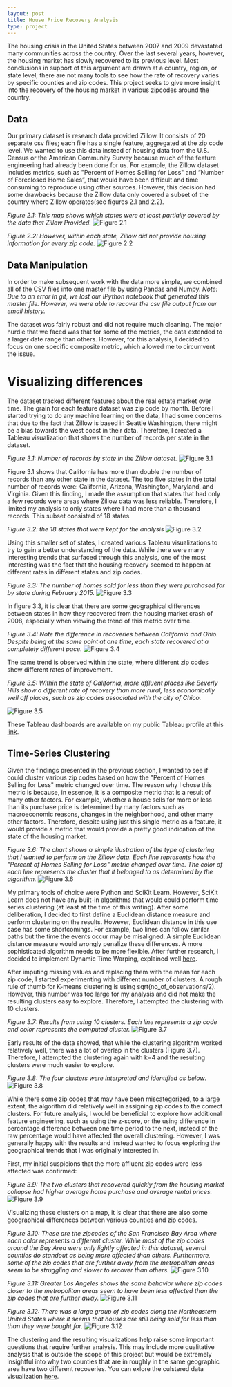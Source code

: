 ```yaml
---
layout: post
title: House Price Recovery Analysis
type: project
---
```


The housing crisis in the United States between 2007 and 2009 devastated many communities across the country. Over the last several years, however, the housing market has slowly recovered to its previous level. Most conclusions in support of this argument are drawn at a country, region, or state level; there are not many tools to see how the rate of recovery varies by specific counties and zip codes. This project seeks to give more insight into the recovery of the housing market in various zipcodes around the country.

## Data
Our primary dataset is research data provided Zillow. It consists of 20 separate csv files; each file has a single feature, aggregated at the zip code level. We wanted to use this data instead of housing data from the U.S. Census or the American Community Survey because much of the feature engineering had already been done for us. For example, the Zillow dataset includes metrics, such as "Percent of Homes Selling for Loss" and “Number of Foreclosed Home Sales”, that would have been difficult and time consuming to reproduce using other sources. However, this decision had some drawbacks because the Zillow data only covered a subset of the country where Zillow operates(see figures 2.1 and 2.2).

*Figure 2.1: This map shows which states were at least partially covered by the data that Zillow Provided.*
<img alt="Figure 2.1" class="materialboxed" src="{{ site.baseurl }}/assets/images/house_price_recovery_analysis_0.png"/>

*Figure 2.2: However, within each state, Zillow did not provide housing information for every zip code.*
<img alt="Figure 2.2" class="materialboxed" src="{{ site.baseurl }}/assets/images/house_price_recovery_analysis_1.png"/>

## Data Manipulation
In order to make subsequent work with the data more simple, we combined all of the CSV files into one master file by using Pandas and Numpy. *Note: Due to an error in git, we lost our IPython notebook that generated this master file. However, we were able to recover the csv file output from our email history.*

The dataset was fairly robust and did not require much cleaning. The major hurdle that we faced was that for some of the metrics, the data extended to a larger date range than others. However, for this analysis, I decided to focus on one specific composite metric, which allowed me to circumvent the issue.

# Visualizing differences
The dataset tracked different features about the real estate market over time. The grain for each feature dataset was zip code by month. Before I started trying to do any machine learning on the data, I had some concerns that due to the fact that Zillow is based in Seattle Washington, there might be a bias towards the west coast in their data. Therefore, I created a Tableau visualization that shows the number of records per state in the dataset.

*Figure 3.1: Number of records by state in the Zillow dataset.*
<img alt="Figure 3.1" class="materialboxed" src="{{ site.baseurl }}/assets/images/house_price_recovery_analysis_2.png"/>

Figure 3.1 shows that California has more than double the number of records than any other state in the dataset. The top five states in the total number of records were: California, Arizona, Washington, Maryland, and Virginia. Given this finding, I made the assumption that states that had only a few records were areas where Zillow data was less reliable. Therefore, I limited my analysis to only states where I had more than a thousand records. This subset consisted of 18 states.

*Figure 3.2: the 18 states that were kept for the analysis*
<img alt="Figure 3.2" class="materialboxed" src="{{ site.baseurl }}/assets/images/house_price_recovery_analysis_3.png"/>

Using this smaller set of states, I created various Tableau visualizations to try to gain a better understanding of the data. While there were many interesting trends that surfaced through this analysis, one of the most interesting was the fact that the housing recovery seemed to happen at different rates in different states and zip codes.

*Figure 3.3: The number of homes sold for less than they were purchased for by state during February 2015.*
<img alt="Figure 3.3" class="materialboxed" src="{{ site.baseurl }}/assets/images/house_price_recovery_analysis_4.png"/>

In figure 3.3, it is clear that there are some geographical differences between states in how they recovered from the housing market crash of 2008, especially when viewing the trend of this metric over time.

*Figure 3.4: Note the difference in recoveries between California and Ohio. Despite being at the same point at one time, each state recovered at a completely different pace.*
<img alt="Figure 3.4" class="materialboxed" src="{{ site.baseurl }}/assets/images/house_price_recovery_analysis_5.png"/>

The same trend is observed within the state, where different zip codes show different rates of improvement.

*Figure 3.5: Within the state of California, more affluent places like Beverly Hills show a different rate of recovery than more rural, less economically well off places, such as zip codes associated with the city of Chico.*

<img alt="Figure 3.5" class="materialboxed" src="{{ site.baseurl }}/assets/images/house_price_recovery_analysis_6.png"/>

These Tableau dashboards are available on my public Tableau profile at this [link](https://public.tableau.com/profile/vijay.velagapudi#!/).

## Time-Series Clustering

Given the findings presented in the previous section, I wanted to see if could cluster various zip codes based on how the "Percent of Homes Selling for Less" metric changed over time. The reason why I chose this metric is because, in essence, it is a composite metric that is a result of many other factors. For example, whether a house sells for more or less than its purchase price is determined by many factors such as macroeconomic reasons, changes in the neighborhood, and other many other factors. Therefore, despite using just this single metric as a feature, it would provide a metric that would provide a pretty good indication of the state of the housing market.

*Figure 3.6: The chart shows a simple illustration of the type of clustering that I wanted to perform on the Zillow data. Each line represents how the "Percent of Homes Selling for Loss" metric changed over time. The color of each line represents the cluster that it belonged to as determined by the algorithm.*
<img alt="Figure 3.6" class="materialboxed" src="{{ site.baseurl }}/assets/images/house_price_recovery_analysis_7.png"/>

My primary tools of choice were Python and SciKit Learn. However, SciKit Learn does not have any built-in algorithms that would could perform time series clustering (at least at the time of this writing). After some deliberation, I decided to first define a Euclidean distance measure and perform clustering on the results. However, Euclidean distance in this use case has some shortcomings. For example, two lines can follow similar paths but the time the events occur may be misaligned. A simple Euclidean distance measure would wrongly penalize these differences. A more sophisticated algorithm needs to be more flexible. After further research, I decided to implement Dynamic Time Warping, explained well [here]((http://nbviewer.ipython.org/github/alexminnaar/time-series-classification-and-clustering/blob/master/Time%20Series%20Classification%20and%20Clustering.ipynb)).

After imputing missing values and replacing them with the mean for each zip code, I started experimenting with different number of clusters. A rough rule of thumb for K-means clustering is using sqrt(no_of_observations/2). However, this number was too large for my analysis and did not make the resulting clusters easy to explore. Therefore, I attempted the clustering with 10 clusters.

*Figure 3.7: Results from using 10 clusters. Each line represents a zip code and color represents the computed cluster.*
<img alt="Figure 3.7" class="materialboxed" src="{{ site.baseurl }}/assets/images/house_price_recovery_analysis_8.png"/>

Early results of the data showed, that while the clustering algorithm worked relatively well, there was a lot of overlap in the clusters (Figure 3.7). Therefore, I attempted the clustering again with k=4 and the resulting clusters were much easier to explore.

*Figure 3.8: The four clusters were interpreted and identified as below*.
<img alt="Figure 3.8" class="materialboxed" src="{{ site.baseurl }}/assets/images/house_price_recovery_analysis_9.png"/>

While there some zip codes that may have been miscategorized, to a large extent, the algorithm did relatively well in assigning zip codes to the correct clusters. For future analysis, I would be beneficial to explore how additional feature engineering, such as using the z-score, or the using difference in percentage difference between one time period to the next, instead of the raw percentage would have affected the overall clustering. However, I was generally happy with the results and instead wanted to focus exploring the geographical trends that I was originally interested in.

First, my initial suspicions that the more affluent zip codes were less affected was confirmed:

*Figure 3.9: The two clusters that recovered quickly from the housing market collapse had higher average home purchase and average rental prices.*
<img alt="Figure 3.9" class="materialboxed" src="{{ site.baseurl }}/assets/images/house_price_recovery_analysis_10.png"/>

Visualizing these clusters on a map, it is clear that there are also some geographical differences between various counties and zip codes.

*Figure 3.10: These are the zipcodes of the San Francisco Bay Area where each color represents a different cluster. While most of the zip codes around the Bay Area were only lightly affected in this dataset, several counties do standout as being more affected than others. Furthermore, some of the zip codes that are further away from the metropolitan areas seem to be struggling and slower to recover than others.*
<img alt="Figure 3.10" class="materialboxed" src="{{ site.baseurl }}/assets/images/house_price_recovery_analysis_11.png"/>

*Figure 3.11: Greater Los Angeles shows the same behavior where zip codes closer to the metropolitan areas seem to have been less affected than the zip codes that are further away.*
<img alt="Figure 3.11" class="materialboxed" src="{{ site.baseurl }}/assets/images/house_price_recovery_analysis_12.png"/>

*Figure 3.12: There was a large group of zip codes along the Northeastern United States where it seems that houses are still being sold for less than than they were bought for.*
<img alt="Figure 3.12" class="materialboxed" src="{{ site.baseurl }}/assets/images/house_price_recovery_analysis_13.png"/>

The clustering and the resulting visualizations help raise some important questions that require further analysis. This may include more qualitative analysis that is outside the scope of this project but would be extremely insightful into why two counties that are in roughly in the same geographic area have two different recoveries. You can exlore the culstered data visualization [here](https://public.tableau.com/profile/vijay.velagapudi#!/).

